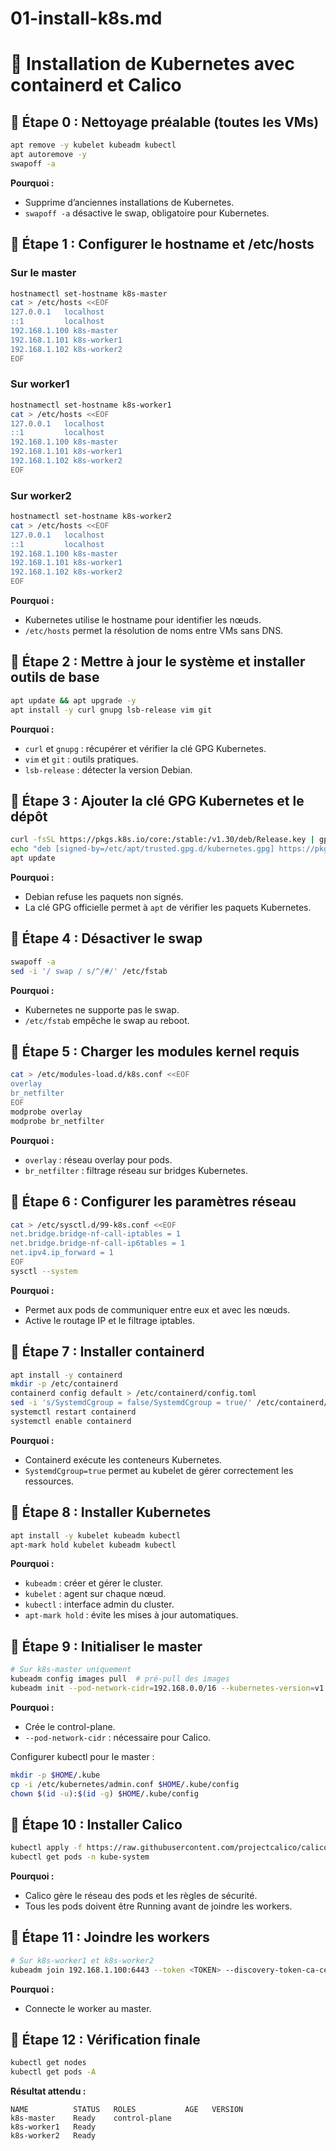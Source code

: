 # 01-install-k8s.md

# 🧰 Installation de Kubernetes avec containerd et Calico

## 🧰 Étape 0 : Nettoyage préalable (toutes les VMs)

```bash
apt remove -y kubelet kubeadm kubectl
apt autoremove -y
swapoff -a
```

**Pourquoi :**

* Supprime d’anciennes installations de Kubernetes.
* `swapoff -a` désactive le swap, obligatoire pour Kubernetes.

## 🧰 Étape 1 : Configurer le hostname et /etc/hosts

### Sur le master

```bash
hostnamectl set-hostname k8s-master
cat > /etc/hosts <<EOF
127.0.0.1   localhost
::1         localhost
192.168.1.100 k8s-master
192.168.1.101 k8s-worker1
192.168.1.102 k8s-worker2
EOF
```

### Sur worker1

```bash
hostnamectl set-hostname k8s-worker1
cat > /etc/hosts <<EOF
127.0.0.1   localhost
::1         localhost
192.168.1.100 k8s-master
192.168.1.101 k8s-worker1
192.168.1.102 k8s-worker2
EOF
```

### Sur worker2

```bash
hostnamectl set-hostname k8s-worker2
cat > /etc/hosts <<EOF
127.0.0.1   localhost
::1         localhost
192.168.1.100 k8s-master
192.168.1.101 k8s-worker1
192.168.1.102 k8s-worker2
EOF
```

**Pourquoi :**

* Kubernetes utilise le hostname pour identifier les nœuds.
* `/etc/hosts` permet la résolution de noms entre VMs sans DNS.

## 🧰 Étape 2 : Mettre à jour le système et installer outils de base

```bash
apt update && apt upgrade -y
apt install -y curl gnupg lsb-release vim git
```

**Pourquoi :**

* `curl` et `gnupg` : récupérer et vérifier la clé GPG Kubernetes.
* `vim` et `git` : outils pratiques.
* `lsb-release` : détecter la version Debian.

## 🧰 Étape 3 : Ajouter la clé GPG Kubernetes et le dépôt

```bash
curl -fsSL https://pkgs.k8s.io/core:/stable:/v1.30/deb/Release.key | gpg --dearmor -o /etc/apt/trusted.gpg.d/kubernetes.gpg
echo "deb [signed-by=/etc/apt/trusted.gpg.d/kubernetes.gpg] https://pkgs.k8s.io/core:/stable:/v1.30/deb/ /" > /etc/apt/sources.list.d/kubernetes.list
apt update
```

**Pourquoi :**

* Debian refuse les paquets non signés.
* La clé GPG officielle permet à `apt` de vérifier les paquets Kubernetes.

## 🧰 Étape 4 : Désactiver le swap

```bash
swapoff -a
sed -i '/ swap / s/^/#/' /etc/fstab
```

**Pourquoi :**

* Kubernetes ne supporte pas le swap.
* `/etc/fstab` empêche le swap au reboot.

## 🧰 Étape 5 : Charger les modules kernel requis

```bash
cat > /etc/modules-load.d/k8s.conf <<EOF
overlay
br_netfilter
EOF
modprobe overlay
modprobe br_netfilter
```

**Pourquoi :**

* `overlay` : réseau overlay pour pods.
* `br_netfilter` : filtrage réseau sur bridges Kubernetes.

## 🧰 Étape 6 : Configurer les paramètres réseau

```bash
cat > /etc/sysctl.d/99-k8s.conf <<EOF
net.bridge.bridge-nf-call-iptables = 1
net.bridge.bridge-nf-call-ip6tables = 1
net.ipv4.ip_forward = 1
EOF
sysctl --system
```

**Pourquoi :**

* Permet aux pods de communiquer entre eux et avec les nœuds.
* Active le routage IP et le filtrage iptables.

## 🧰 Étape 7 : Installer containerd

```bash
apt install -y containerd
mkdir -p /etc/containerd
containerd config default > /etc/containerd/config.toml
sed -i 's/SystemdCgroup = false/SystemdCgroup = true/' /etc/containerd/config.toml
systemctl restart containerd
systemctl enable containerd
```

**Pourquoi :**

* Containerd exécute les conteneurs Kubernetes.
* `SystemdCgroup=true` permet au kubelet de gérer correctement les ressources.

## 🧰 Étape 8 : Installer Kubernetes

```bash
apt install -y kubelet kubeadm kubectl
apt-mark hold kubelet kubeadm kubectl
```

**Pourquoi :**

* `kubeadm` : créer et gérer le cluster.
* `kubelet` : agent sur chaque nœud.
* `kubectl` : interface admin du cluster.
* `apt-mark hold` : évite les mises à jour automatiques.

## 🧰 Étape 9 : Initialiser le master

```bash
# Sur k8s-master uniquement
kubeadm config images pull  # pré-pull des images
kubeadm init --pod-network-cidr=192.168.0.0/16 --kubernetes-version=v1.30.14
```

**Pourquoi :**

* Crée le control-plane.
* `--pod-network-cidr` : nécessaire pour Calico.

Configurer kubectl pour le master :

```bash
mkdir -p $HOME/.kube
cp -i /etc/kubernetes/admin.conf $HOME/.kube/config
chown $(id -u):$(id -g) $HOME/.kube/config
```

## 🧰 Étape 10 : Installer Calico

```bash
kubectl apply -f https://raw.githubusercontent.com/projectcalico/calico/v3.27.2/manifests/calico.yaml
kubectl get pods -n kube-system
```

**Pourquoi :**

* Calico gère le réseau des pods et les règles de sécurité.
* Tous les pods doivent être Running avant de joindre les workers.

## 🧰 Étape 11 : Joindre les workers

```bash
# Sur k8s-worker1 et k8s-worker2
kubeadm join 192.168.1.100:6443 --token <TOKEN> --discovery-token-ca-cert-hash sha256:<HASH>
```

**Pourquoi :**

* Connecte le worker au master.

## 🧰 Étape 12 : Vérification finale

```bash
kubectl get nodes
kubectl get pods -A
```

**Résultat attendu :**

```
NAME          STATUS   ROLES           AGE   VERSION
k8s-master    Ready    control-plane
k8s-worker1   Ready
k8s-worker2   Ready
```
